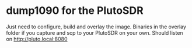 # dump1090 for the PlutoSDR

Just need to configure, build and overlay the image.  Binaries in the overlay folder if you capture and scp to your PlutoSDR on your own.  Should listen on http://pluto.local:8080
